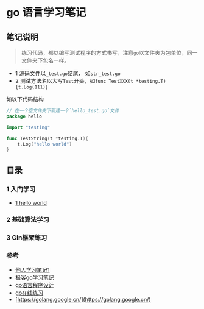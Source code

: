 # go 语言学习笔记

## 笔记说明
> 练习代码，都以编写测试程序的方式书写，注意`go`以文件夹为包单位，同一文件夹下包名一样。

- 1 源码文件以`_test.go`结尾， 如`str_test.go`
- 2 测试方法名以大写`Test`开头，如`func TestXXX(t *testing.T){t.Log(111)}`

如以下代码结构

```go
// 在一个空文件夹下新建一个`hello_test.go`文件 
package hello

import "testing"

func TestString(t *testing.T){
	t.Log("hello world")
}
```

## 目录 

### 1 入门学习
- [1 hello world](01_getting-started/01_HelloWorld/README.md)

### 2 基础算法学习


### 3 Gin框架练习 



### 参考

- [他人学习笔记1](https://github.com/astaxie/build-web-application-with-golang/blob/master/zh/preface.md)
- [极客go学习笔记](https://github.com/CoderCharm/gostudy)
- [go语言程序设计](https://docs.hacknode.org/gopl-zh/index.html)
- [go在线练习](https://tour.golang.org/list)
- [https://golang.google.cn/](https://golang.google.cn/)
